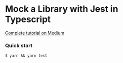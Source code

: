 # Mock a Library with Jest in Typescript

[Complete tutorial on Medium](https://m41highway-21558.medium.com/mock-dynamodb-in-typescript-6940bfc36ed6)

### Quick start

```
$ yarn && yarn test
```
